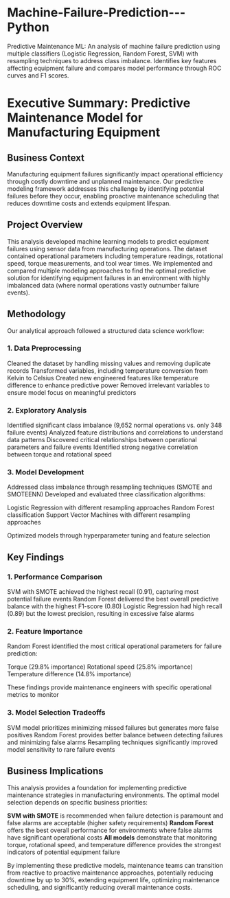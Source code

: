 # Machine-Failure-Prediction---Python
Predictive Maintenance ML: An analysis of machine failure prediction using multiple classifiers (Logistic Regression, Random Forest, SVM) with resampling techniques to address class imbalance. Identifies key features affecting equipment failure and compares model performance through ROC curves and F1 scores.

# Executive Summary: Predictive Maintenance Model for Manufacturing Equipment
## Business Context
Manufacturing equipment failures significantly impact operational efficiency through costly downtime and unplanned maintenance. Our predictive modeling framework addresses this challenge by identifying potential failures before they occur, enabling proactive maintenance scheduling that reduces downtime costs and extends equipment lifespan.
## Project Overview
This analysis developed machine learning models to predict equipment failures using sensor data from manufacturing operations. The dataset contained operational parameters including temperature readings, rotational speed, torque measurements, and tool wear times. We implemented and compared multiple modeling approaches to find the optimal predictive solution for identifying equipment failures in an environment with highly imbalanced data (where normal operations vastly outnumber failure events).
## Methodology
Our analytical approach followed a structured data science workflow:

### 1. Data Preprocessing

Cleaned the dataset by handling missing values and removing duplicate records
Transformed variables, including temperature conversion from Kelvin to Celsius
Created new engineered features like temperature difference to enhance predictive power
Removed irrelevant variables to ensure model focus on meaningful predictors


### 2. Exploratory Analysis

Identified significant class imbalance (9,652 normal operations vs. only 348 failure events)
Analyzed feature distributions and correlations to understand data patterns
Discovered critical relationships between operational parameters and failure events
Identified strong negative correlation between torque and rotational speed


### 3. Model Development

Addressed class imbalance through resampling techniques (SMOTE and SMOTEENN)
Developed and evaluated three classification algorithms:

Logistic Regression with different resampling approaches
Random Forest classification
Support Vector Machines with different resampling approaches


Optimized models through hyperparameter tuning and feature selection



## Key Findings

### 1. Performance Comparison

SVM with SMOTE achieved the highest recall (0.91), capturing most potential failure events
Random Forest delivered the best overall predictive balance with the highest F1-score (0.80)
Logistic Regression had high recall (0.89) but the lowest precision, resulting in excessive false alarms


### 2. Feature Importance

Random Forest identified the most critical operational parameters for failure prediction:

Torque (29.8% importance)
Rotational speed (25.8% importance)
Temperature difference (14.8% importance)


These findings provide maintenance engineers with specific operational metrics to monitor


### 3. Model Selection Tradeoffs

SVM model prioritizes minimizing missed failures but generates more false positives
Random Forest provides better balance between detecting failures and minimizing false alarms
Resampling techniques significantly improved model sensitivity to rare failure events



## Business Implications
This analysis provides a foundation for implementing predictive maintenance strategies in manufacturing environments. The optimal model selection depends on specific business priorities:

**SVM with SMOTE** is recommended when failure detection is paramount and false alarms are acceptable (higher safety requirements)
**Random Forest** offers the best overall performance for environments where false alarms have significant operational costs
**All models** demonstrate that monitoring torque, rotational speed, and temperature difference provides the strongest indicators of potential equipment failure

By implementing these predictive models, maintenance teams can transition from reactive to proactive maintenance approaches, potentially reducing downtime by up to 30%, extending equipment life, optimizing maintenance scheduling, and significantly reducing overall maintenance costs.
